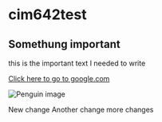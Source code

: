 # cim642test

## Somethung important

this is the important text I needed to write

[Click here to go to google.com](http://www.google.com)

![Penguin image](http://cdn.penguins-world.com/wp-content/uploads/Information_page.jpg)

New change
Another change
more changes
